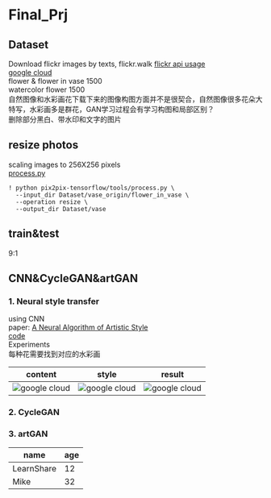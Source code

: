 # Final_Prj

## Dataset
Download flickr images by texts, flickr.walk [flickr api usage](https://www.flickr.com/services/api/)  
[google cloud](https://drive.google.com/drive/folders/1q252qzRZGE5iWlCLZwn1mJfajVxk7I22?usp=sharing)  
flower & flower in vase 1500  
watercolor flower 1500  
自然图像和水彩画花下载下来的图像构图方面并不是很契合，自然图像很多花朵大特写，水彩画多是群花，GAN学习过程会有学习构图和局部区别？  
删除部分黑白、带水印和文字的图片  

## resize photos
scaling images to 256X256 pixels  
[process.py](https://github.com/affinelayer/pix2pix-tensorflow.git)  

```  
! python pix2pix-tensorflow/tools/process.py \
  --input_dir Dataset/vase_origin/flower_in_vase \
  --operation resize \
  --output_dir Dataset/vase  
```  
## train&test
9:1  
## CNN&CycleGAN&artGAN  
### 1. Neural style transfer  
using CNN  
paper: [A Neural Algorithm of Artistic Style](https://arxiv.org/abs/1508.06576)  
[code](https://github.com/keras-team/keras/blob/master/examples/neural_style_transfer.py)  
Experiments  
每种花需要找到对应的水彩画  

|  content  |  style  |  result  |
|  -------  |  -----  |  ------  |
|![google cloud](https://drive.google.com/open?id=1KkyMp2JsmzrG28j1iK4jv30qm8P0IKbP)  |  ![google cloud](https://drive.google.com/open?id=18LJIgFk9N6BeNADd74lSjWlagZK5j6ks)  |  ![google cloud](https://drive.google.com/open?id=1MgHi_rzMZlIIuoyKG-d8EeD4AS71jtmC)  |


### 2. CycleGAN  
### 3. artGAN

name | age
---- | ---
LearnShare | 12
Mike |  32
